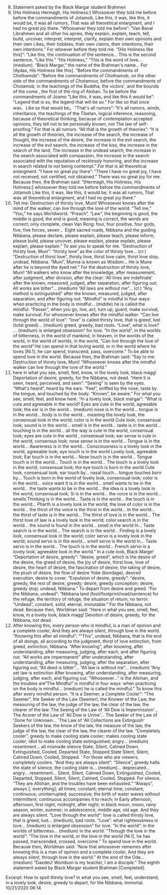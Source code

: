 8. Statement asked by the Black Margar student Brahmen
 53. [His Holiness Hermagh, His Holiness:] Whosoever they told me before before the commandments of Jotamob,
 Like this, it was, like this, it would be, it was all rumors,
 That was all theoretical enlargment, and I had no great joy there.
 “Whosoever they told me before”: “Van Baval Librahmen and all other his apries, they explain, explain, teach, tell, build, uncover, interpret, interpret, clarify, explain their own opinions and their own Likes, their hobbies, their own claims, their intentions, their own intentions.” For whoever before they told me.
 “[His Holiness like this]”: “Like this, the continuation of the sentence... This is the second sentence, “Like this.” “His Holiness,” “This is the word of love... (medium). “Black Margar,” the name of the Brahman's name... For [Aydas, His Holiness like this].
 “Before the commandments of Chothamob”: “Before the commandments of Chothamob, on the other side of the commandments of Chotamour, before the commandments of Chotamob; in the teachings of the Buddha, the victors', and the bounds of the come , the first of the ring of Alohan. To be before the commandments of Joamo
 “Like this, it was, and like this it would be”: “Legend that is so, the legend that will be so.” For like so that once was、Like so that would be。
 “That's all rumors”: “It's all rumors, winds, inheritance, the teachings of the Tibetan, logical inference, reasoning, because of theoretical thinking, because of contemplation accepted opinions, they tell not to be personally known, not The law of self-proofing.” For that is all rumors.
 “All that is the growth of theories”: “It is all the growth of theories, the increase of the search, the increase of thought, the increase of the desire, the increase in the evil search, the increase of the evil search, the increase of the kiss, the increase in the search of the land, The increase in the undead search, the increase in the search associated with compassion, the increase in the search associated with the reputation of recklessly honoring, and the increase in search related to not being contempt.” For that is all theoretical enlargment.
 “I have no great joy there”: “There I have no great joy, I have not received, not certified, not obtained.” There was no great joy for me.
 Because then, the Brahman said:
 “[Hermagh, His Holiness, His Holiness:] whosoever they told me before before the commandments of Jotamob
 Like this, it was, like this, it would be, it was all rumors,
 That was all theoretical enlargment, and I had no great joy there.”
 54. Tell me: Destruction of thirsty love, Muni!
 Whosoever knows after the mind of the walker, can live through the love of the world.
 “Tell me,” “You,” he says Worldworld. “Preach”, “Law”, the beginning is good, the middle is good, the end is good; meaning is correct, the words are correct; only complete, clean Van Rong: four, four positive, four gods, five, five forces, seven 、Eight sacred roads, Nibbana and the guiding Nibbana, please declare, please explain, please teach, please inform, please build, please uncover, please explain, please explain, please explain, please explain.” To ask you to speak for me.
 “Destruction of thirsty love, Muni”: “thirsty love” as the color of thirsty love... (cr.) “Destruction of thirst love”, thirsty love, thirst love calm, thirst love stop, undead, Nibbana. “Muni”, Munna is known as Wisdom... He is Mune after he is beyond the dyed net.” For the destruction of thirsty love, Muni!
 “All walkers who know after the knowledge, after measurement, after judgment, after division, after the clear: 'All lines are indefinate' after the known, measured, judged, after separation, after figuring out; All works are bitter”... (medium) “All laws are without me”... (cl.) “Any method is extinguished” after the known, measured, judged, after separation, and after figuring out. “Mindful” is mindful in four ways: when practicing in the body is mindful... (middle) he is called the mindful. “Passer”, when you go, live, act, turn up, guard, make survival, make survival. For whosoever knows after the mindful walker.
 “Can live through the world of love”: “love” is called thirsty love, that is greed, lust (total greed)... (medium) greed, greedy, bad roots. “Love”, what is love? ... (medium) is enlarged obsession” for love. “In the world”, in the worlds of bitterness, in the world of mankind, in heaven, in the worlds of the world, in the world of worlds, in the world. “Can live through the love of the world”:He can spend in that loving world, or in the world where he loves [Ni.1], he can spend, transcend, pass, overcome.” To be able to spend love in the world.
 Because then, the Brahman said:
 “Say to me: Destruction of thirsty love, Muni!
 “Whosoever knows after the mindful walker can live through the love of the world.”
 55. here in what you see, smell, feel, know, in the lovely look, black magg!
 Deportation of desire, greedy, for the Nibbana, not dead.
 “Here it is seen, heard, perceived, and seen”: “Seeing” is seen by the eyes. “What's heard”, heard by the ears. “Feel”, sniffed by the nose, taste by the tongue, and touched by the body. “Known”, be aware.” For what you see, smell, feel, and know here.
 “In a lovely look, black margar”: “What is cute and agreeable in the world? Eyes are cute in the world, agreeable look; the ear is in the world... (medium) nose is in the world... tongue is in the world... body is in the world... meaning the lovely look, the consensual look in the world; color is in the world Cute look, consensual look; sound is in the world... smell is in the world... taste is in the world... touching is in the world... all the way is cute in the world, consensual look; eyes are cute in the world , consensual look; ear sense is cute in the world, consensus look; nose sense is in the world... Tongue is in the world... Awareness is in the world... Consciousness is a lovely look in the world, agreeable look; eye touch is in the world Lovely look, agreeable look; Ear touch is in the world... Nose touch is in the world... Tongue touch is in the world... Touch is in the world... The touch is a lovely look in the world, consensual look; the eye touch is born in the world Cute look, consensual look; ear touch by... nasal touch... tongue touches born by... Touch is born in the world of lovely look, consensual look; color is in the world... voice want It is in the world... smell wants to be in the world... the taste wants to be in the world... the idea is a lovely look in the world, consensual look; Si is in the world... the voice is in the world... smells Thinking is in the world... Taste is in the world... the touch is in the world... Pharth is a lovely look in the world, the love of color is in the world... the thirst of the voice is the thirst in the world... In the world... the thirst of taste is in the world... The thirst of love is in the world... The thirst love of law is a lovely look in the world; color search is in the world... the sound is found in the world... smell is the world In... Taste search is in the world... The search is in the world... Finding is a lovely look, consensual look in the world; color servo is a lovely look in the world; sound servo is in the world... smell servo is the world In... Taste servo is in the world... The touch is in the world... French servo is a lovely look, agreeable look in the world.” In a cute look, Black Marge!
 “Deportation of desire, greedy”: “desire, greed”, which is the desire of the desire, the greed of desire, the joy of desire, thirst love, love of desire, the heart of desire, the fascination of desire, the taking of desire, the plush of desire, the flow of desire Yoke (bondage), desired execution, desire to cover. “Expulsion of desire, greedy”: “desire, greedy, the rest of desire, greedy; desire, greedy conception; desire, greedy stop; undead, Nibbana.” To depart from desire and greed.
 “For the Nibbana, undead”: “Nibbana land (foot/footprint/road/sentence) for the refuge, the territory of refuge, the situation of return, no terror. “Undead”, constant, solid, eternal, immutable.” For the Nibbana, not dead.
 Because then, Worldman said:
 “Here in what you see, smell, feel, know, in a lovely look, black magg!
 Devotion of desire, greedy, for the Nibbana, not dead.
 56. After knowing this, every person who is mindful, is a man of opinion and a complete cooler,
 And they are always silent, through love in the world.
 “Knowing this after all mindful”: ““This”, undead, Nibbana, that is the end of all doings, all according to the judgment, thirst of love extinction, from greed, extinction, Nibbana. “After knowing”, after knowing, after understanding, after measuring, judging, after each, and after figuring out. “All works are impermanent” after understanding, after understanding, after measuring, judging, after the separation, after figuring out; “All deed is bitter”... “All law is without me”... (medium) “Any set law is extinction After knowing, after understanding, after measuring, judging, after each, and figuring out. “Whosoever...” is the Allohan, and the troubles are“The Mindful” is mindful in four ways: when practicing on the body is mindful... (medium) he is called the mindful.” To know this after every mindful person.
 “It is a Seemer, a Complete Cooler”: “The Seemer”, the Seeker of the Law (Seemer), the Knower of the Law, the measuring of the law, the judge of the law, the clear of the law, the clearer of the law. The Seeing of the Law of 'All Dow is Impermission'... The Acorer of the Law of 'All Dow is Unme'... The Seeker of the Law of 'Done for Unknown... 'The Law of 'All Collections are Extinguish' Seekers of the law, the know of the law, the measure of the law, the judge of the law, the clear of the law, the clearer of the law. “Completely cooler”, greedy to make cooling state cooler; makes cooling state cooler; idiot to make cooling state extinguished; angry... (medium) resentment... all mismade silence State, Silent, Calmed Down, Extinguished, Cooled, Departed State, Stopped State Silent, Silent, Calmed Down, Cooled, Stopped. ' For those who are viewers, completely coolers.
 “And they are always silent”: “Silence”, greedy halts the state of silence, the cooling state is... (medium)... deprecated... angry... resentment... Silent, Silent, Calmed Down, Extinguished, Cooled, Departed, Stopped, Silent, Silent, Calmed, Cooled, Stopped. For silence. “They are Allohan, and the troubles have been exhausted.” “Always”, always [; everything]; all times; constant; eternal time; constant; continuous; uninterrupted; successive; the birth of water waves without intermittent; continuous accompanies it to reach; in Early afternoon, afternoon, first night, midnight, after night; in black moon, moon, rainy season, winter, summer; in adolescence, middle age, old age. And they are always silent.
 “Love through the world”: love is called thirsty love, that is greed, lust... (medium), bad roots. “Love”: what righteousness is love... (medium) is enlarged obsession” for love. “In the world”: in the worlds of bitterness... (medium) in the world. “Through the love in the world”: “The love in the world, or the love in the world [Ni.1], he has passed, transcended, crossed, overcome.” To spend love in the world.
 Because then, Worldman said:
 “Now that whosoever rememes after knowing this is a man of opinion and a complete cooler,
 And they are always silent, through love in the world.”
 At the end of the Ode... (medium) “Daedeu! Worldson is my teacher, I am a disciple.”
 The eighth statement asked by Black Margar student Brahman [Completed].


Excerpt:
 How to spoil thirsty love? In what you see, smell, feel, understand, in a lovely look, desire, greedy to depart, for the Nibbana, immortal.
 10/21/2020 06:14